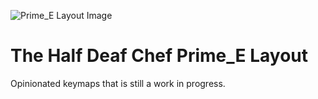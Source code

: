 ![Prime_E Layout Image](https://i.imgur.com/WnVnwEG.png)

# The Half Deaf Chef Prime_E Layout

Opinionated keymaps that is still a work in progress. 